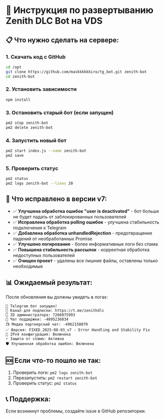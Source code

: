 # 🚀 Инструкция по развертыванию Zenith DLC Bot на VDS

## 📋 Что нужно сделать на сервере:

### 1. Скачать код с GitHub
```bash
cd /opt
git clone https://github.com/maskkkkkkiro/tg_bot.git zenith-bot
cd zenith-bot
```

### 2. Установить зависимости
```bash
npm install
```

### 3. Остановить старый бот (если запущен)
```bash
pm2 stop zenith-bot
pm2 delete zenith-bot
```

### 4. Запустить новый бот
```bash
pm2 start index.js --name zenith-bot
pm2 save
```

### 5. Проверить статус
```bash
pm2 status
pm2 logs zenith-bot --lines 20
```

## 🔧 Что исправлено в версии v7:

- ✅ **Улучшена обработка ошибок "user is deactivated"** - бот больше не будет падать от заблокированных пользователей
- ✅ **Исправлена обработка polling ошибок** - улучшена стабильность подключения к Telegram
- ✅ **Добавлена обработка unhandledRejection** - предотвращение падений от необработанных Promise
- ✅ **Улучшено логирование** - более информативные логи без спама
- ✅ **Повышена стабильность рассылок** - корректная обработка недоступных пользователей
- ✅ **Очищен проект** - удалены все лишние файлы, оставлены только необходимые

## 📊 Ожидаемый результат:

После обновления вы должны увидеть в логах:
```
🤖 Telegram бот запущен!
📢 Канал для подписки: https://t.me/zenithdlc
👑 ID администратора: 7266075993
🐛 Чат поддержки: -4895236834
📺 Медиа партнерский чат: -4962158079
✅ Версия: FIXED_2025-08-03_v7 - Error Handling and Stability Fix
🔧 IPv4 конфигурация: Включена
⚡ Защита от спама: Активна
🛡️ Улучшенная обработка ошибок: Включена
```

## 🆘 Если что-то пошло не так:

1. Проверить логи: `pm2 logs zenith-bot`
2. Перезапустить: `pm2 restart zenith-bot`
3. Проверить статус: `pm2 status`

## 📞 Поддержка:
Если возникнут проблемы, создайте issue в GitHub репозитории.
